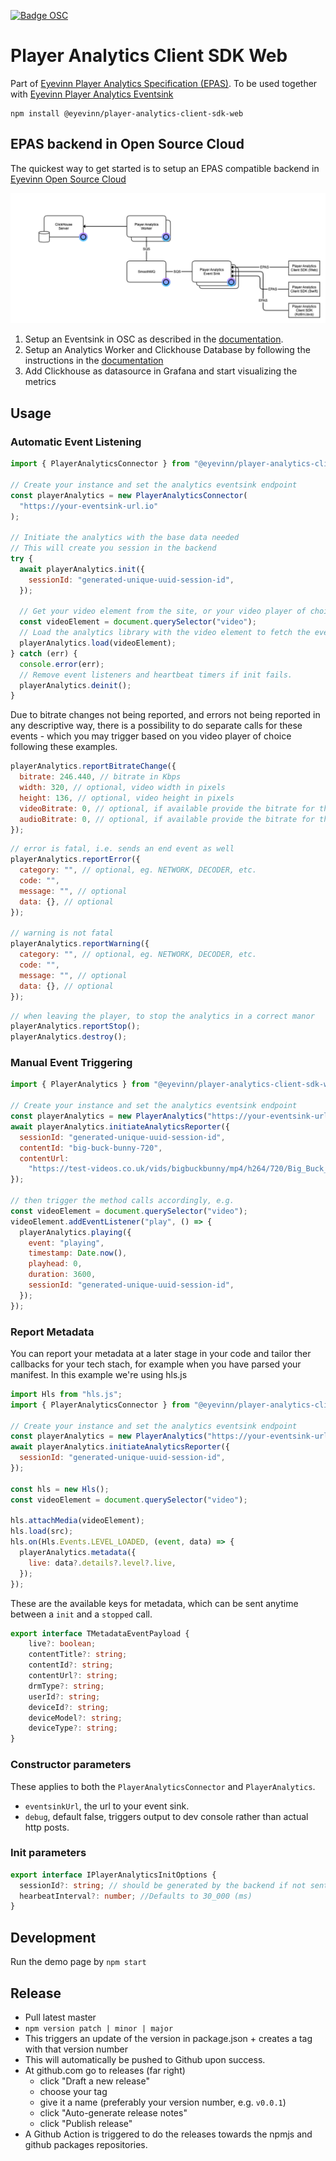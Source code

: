 [![Badge OSC](https://img.shields.io/badge/Evaluate-24243B?style=for-the-badge&logo=data:image/svg+xml;base64,PHN2ZyB3aWR0aD0iMjQiIGhlaWdodD0iMjQiIHZpZXdCb3g9IjAgMCAyNCAyNCIgZmlsbD0ibm9uZSIgeG1sbnM9Imh0dHA6Ly93d3cudzMub3JnLzIwMDAvc3ZnIj4KPGNpcmNsZSBjeD0iMTIiIGN5PSIxMiIgcj0iMTIiIGZpbGw9InVybCgjcGFpbnQwX2xpbmVhcl8yODIxXzMxNjcyKSIvPgo8Y2lyY2xlIGN4PSIxMiIgY3k9IjEyIiByPSI3IiBzdHJva2U9ImJsYWNrIiBzdHJva2Utd2lkdGg9IjIiLz4KPGRlZnM%2BCjxsaW5lYXJHcmFkaWVudCBpZD0icGFpbnQwX2xpbmVhcl8yODIxXzMxNjcyIiB4MT0iMTIiIHkxPSIwIiB4Mj0iMTIiIHkyPSIyNCIgZ3JhZGllbnRVbml0cz0idXNlclNwYWNlT25Vc2UiPgo8c3RvcCBzdG9wLWNvbG9yPSIjQzE4M0ZGIi8%2BCjxzdG9wIG9mZnNldD0iMSIgc3RvcC1jb2xvcj0iIzREQzlGRiIvPgo8L2xpbmVhckdyYWRpZW50Pgo8L2RlZnM%2BCjwvc3ZnPgo%3D)](https://app.osaas.io/browse/eyevinn-player-analytics-eventsink)

# Player Analytics Client SDK Web

Part of [Eyevinn Player Analytics Specification (EPAS)](https://github.com/Eyevinn/player-analytics-specification). To be used together with [Eyevinn Player Analytics Eventsink](https://github.com/Eyevinn/player-analytics-eventsink)

```
npm install @eyevinn/player-analytics-client-sdk-web
```

## EPAS backend in Open Source Cloud

The quickest way to get started is to setup an EPAS compatible backend in [Eyevinn Open Source Cloud](https://www.osaas.io)

![EPAS pipeline in OSC](pipeline.png)

1. Setup an Eventsink in OSC as described in the [documentation](https://docs.osaas.io/osaas.wiki/Service%3A-Player-Analytics-Eventsink.html).
2. Setup an Analytics Worker and Clickhouse Database by following the instructions in the [documentation](https://docs.osaas.io/osaas.wiki/Service%3A-Player-Analytics-Worker.html)
3. Add Clickhouse as datasource in Grafana and start visualizing the metrics

## Usage

### Automatic Event Listening

```js
import { PlayerAnalyticsConnector } from "@eyevinn/player-analytics-client-sdk-web";

// Create your instance and set the analytics eventsink endpoint
const playerAnalytics = new PlayerAnalyticsConnector(
  "https://your-eventsink-url.io"
);

// Initiate the analytics with the base data needed
// This will create you session in the backend
try {
  await playerAnalytics.init({
    sessionId: "generated-unique-uuid-session-id",
  });

  // Get your video element from the site, or your video player of choice
  const videoElement = document.querySelector("video");
  // Load the analytics library with the video element to fetch the events
  playerAnalytics.load(videoElement);
} catch (err) {
  console.error(err);
  // Remove event listeners and heartbeat timers if init fails.
  playerAnalytics.deinit();
}
```

Due to bitrate changes not being reported, and errors not being reported in any descriptive way, there is a possibility to do separate calls for these events - which you may trigger based on you video player of choice following these examples.

```js
playerAnalytics.reportBitrateChange({
  bitrate: 246.440, // bitrate in Kbps
  width: 320, // optional, video width in pixels
  height: 136, // optional, video height in pixels
  videoBitrate: 0, // optional, if available provide the bitrate for the video track
  audioBitrate: 0, // optional, if available provide the bitrate for the audio track
});
```

```js
// error is fatal, i.e. sends an end event as well
playerAnalytics.reportError({
  category: "", // optional, eg. NETWORK, DECODER, etc.
  code: "",
  message: "", // optional
  data: {}, // optional
});

// warning is not fatal
playerAnalytics.reportWarning({
  category: "", // optional, eg. NETWORK, DECODER, etc.
  code: "",
  message: "", // optional
  data: {}, // optional
});
```

```js
// when leaving the player, to stop the analytics in a correct manor
playerAnalytics.reportStop();
playerAnalytics.destroy();
```

### Manual Event Triggering

```js
import { PlayerAnalytics } from "@eyevinn/player-analytics-client-sdk-web";

// Create your instance and set the analytics eventsink endpoint
const playerAnalytics = new PlayerAnalytics("https://your-eventsink-url.io");
await playerAnalytics.initiateAnalyticsReporter({
  sessionId: "generated-unique-uuid-session-id",
  contentId: "big-buck-bunny-720",
  contentUrl:
    "https://test-videos.co.uk/vids/bigbuckbunny/mp4/h264/720/Big_Buck_Bunny_720_10s_1MB.mp4",
});

// then trigger the method calls accordingly, e.g.
const videoElement = document.querySelector("video");
videoElement.addEventListener("play", () => {
  playerAnalytics.playing({
    event: "playing",
    timestamp: Date.now(),
    playhead: 0,
    duration: 3600,
    sessionId: "generated-unique-uuid-session-id",
  });
});
```

### Report Metadata

You can report your metadata at a later stage in your code and tailor ther callbacks for your tech stach, for example when you have parsed your manifest.
In this example we're using hls.js

```js
import Hls from "hls.js";
import { PlayerAnalyticsConnector } from "@eyevinn/player-analytics-client-sdk-web";

// Create your instance and set the analytics eventsink endpoint
const playerAnalytics = new PlayerAnalytics("https://your-eventsink-url.io");
await playerAnalytics.initiateAnalyticsReporter({
  sessionId: "generated-unique-uuid-session-id",
});

const hls = new Hls();
const videoElement = document.querySelector("video");

hls.attachMedia(videoElement);
hls.load(src);
hls.on(Hls.Events.LEVEL_LOADED, (event, data) => {
  playerAnalytics.metadata({
    live: data?.details?.level?.live,
  });
});
```

These are the available keys for metadata, which can be sent anytime between a `init` and a `stopped` call.

```ts
export interface TMetadataEventPayload {
    live?: boolean;
    contentTitle?: string;
    contentId?: string;
    contentUrl?: string;
    drmType?: string;
    userId?: string;
    deviceId?: string;
    deviceModel?: string;
    deviceType?: string;
}
```

### Constructor parameters

These applies to both the `PlayerAnalyticsConnector` and `PlayerAnalytics`.

- `eventsinkUrl`, the url to your event sink.
- `debug`, default false, triggers output to dev console rather than actual http posts.

### Init parameters

```ts
export interface IPlayerAnalyticsInitOptions {
  sessionId?: string; // should be generated by the backend if not sent in
  hearbeatInterval?: number; //Defaults to 30_000 (ms)
}
```

## Development

Run the demo page by `npm start`

## Release

- Pull latest master
- `npm version patch | minor | major`
- This triggers an update of the version in package.json + creates a tag with that version number
- This will automatically be pushed to Github upon success.
- At github.com go to releases (far right)
  - click "Draft a new release"
  - choose your tag
  - give it a name (preferably your version number, e.g. `v0.0.1`)
  - click "Auto-generate release notes"
  - click "Publish release"
- A Github Action is triggered to do the releases towards the npmjs and github packages repositories.
